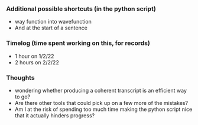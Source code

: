 
### Additional possible shortcuts (in the python script)
- way function into wavefunction
- And at the start of a sentence



### Timelog (time spent working on this, for records)
- 1 hour on 1/2/22
- 2 hours on 2/2/22


### Thoughts
- wondering whether producing a coherent transcript is an efficient way to go? 
- Are there other tools that could pick up on a few more of the mistakes?
- Am I at the risk of spending too much time making the python script nice that it actually hinders progress?
